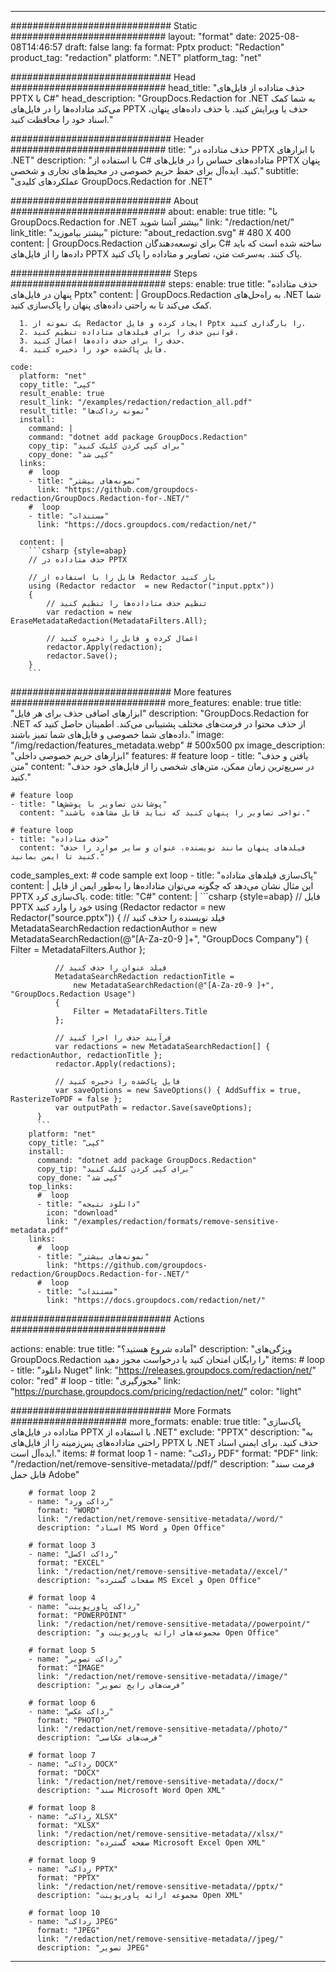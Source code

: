 
---
############################# Static ############################
layout: "format"
date:  2025-08-08T14:46:57
draft: false
lang: fa
format: Pptx
product: "Redaction"
product_tag: "redaction"
platform: ".NET"
platform_tag: "net"

############################# Head ############################
head_title: "حذف متاداده از فایل‌های PPTX با C#"
head_description: "GroupDocs.Redaction for .NET به شما کمک می‌کند متاداده‌ها را در فایل‌های PPTX حذف یا ویرایش کنید. با حذف داده‌های پنهان، اسناد خود را محافظت کنید."

############################# Header ############################
title: "حذف متاداده در PPTX با ابزارهای .NET" 
description: "با استفاده از C# متاداده‌های حساس را در فایل‌های PPTX پنهان کنید. ایده‌آل برای حفظ حریم خصوصی در محیط‌های تجاری و شخصی."
subtitle: "عملکردهای کلیدی GroupDocs.Redaction for .NET" 

############################# About ############################
about:
    enable: true
    title: "با GroupDocs.Redaction for .NET بیشتر آشنا شوید"
    link: "/redaction/net/"
    link_title: "بیشتر بیاموزید"
    picture: "about_redaction.svg" # 480 X 400
    content: |
       GroupDocs.Redaction برای توسعه‌دهندگان C# ساخته شده است که باید داده‌ها را از فایل‌های PPTX پاک کنند. به‌سرعت متن، تصاویر و متاداده را پاک کنید.

############################# Steps ############################
steps:
    enable: true
    title: "حذف متاداده پنهان در فایل‌های Pptx"
    content: |
      GroupDocs.Redaction به راه‌حل‌های .NET شما کمک می‌کند تا به راحتی داده‌های پنهان را پاک‌سازی کنید.
      
      1. یک نمونه از Redactor ایجاد کرده و فایل Pptx را بارگذاری کنید.
      2. قوانین حذف را برای فیلدهای متاداده تنظیم کنید.
      3. حذف را برای حذف داده‌ها اعمال کنید.
      4. فایل پاک‌شده خود را ذخیره کنید.
   
    code:
      platform: "net"
      copy_title: "کپی"
      result_enable: true
      result_link: "/examples/redaction/redaction_all.pdf"
      result_title: "نمونه رداکت‌ها"
      install:
        command: |
        command: "dotnet add package GroupDocs.Redaction"
        copy_tip: "برای کپی کردن کلیک کنید"
        copy_done: "کپی شد"
      links:
        #  loop
        - title: "نمونه‌های بیشتر"
          link: "https://github.com/groupdocs-redaction/GroupDocs.Redaction-for-.NET/"
        #  loop
        - title: "مستندات"
          link: "https://docs.groupdocs.com/redaction/net/"
          
      content: |
        ```csharp {style=abap}
        // حذف متاداده در PPTX

        // فایل را با استفاده از Redactor باز کنید
        using (Redactor redactor  = new Redactor("input.pptx"))
        {
            // تنظیم حذف متاداده‌ها را تنظیم کنید
            var redaction = new EraseMetadataRedaction(MetadataFilters.All);
            
            // اعمال کرده و فایل را ذخیره کنید
            redactor.Apply(redaction);
            redactor.Save();
        }
        ```            


############################# More features ############################
more_features:
  enable: true
  title: "ابزارهای اضافی حذف برای هر فایل"
  description: "GroupDocs.Redaction for .NET از حذف محتوا در فرمت‌های مختلف پشتیبانی می‌کند. اطمینان حاصل کنید که داده‌های شما خصوصی و فایل‌های شما تمیز باشند."
  image: "/img/redaction/features_metadata.webp" # 500x500 px
  image_description: "ابزارهای حریم خصوصی داخلی"
  features:
    # feature loop
    - title: "یافتن و حذف متن"
      content: "در سریع‌ترین زمان ممکن، متن‌های شخصی را از فایل‌های خود حذف کنید."

    # feature loop
    - title: "پوشاندن تصاویر با پوشش‌ها"
      content: "نواحی تصاویر را پنهان کنید که نباید قابل مشاهده باشند."

    # feature loop
    - title: "حذف متاداده"
      content: "فیلدهای پنهان مانند نویسنده، عنوان و سایر موارد را حذف کنید تا ایمن بمانید."
      
  code_samples_ext:
    # code sample ext loop
    - title: "پاک‌سازی فیلدهای متاداده"
      content: |
        این مثال نشان می‌دهد که چگونه می‌توان متاداده‌ها را به‌طور ایمن از فایل PPTX پاک‌سازی کرد.
      code:
        title: "C#"
        content: |
          ```csharp {style=abap}
          //  فایل PPTX خود را وارد کنید
          using (Redactor redactor  = new Redactor("source.pptx"))
          {
              // فیلد نویسنده را حذف کنید
              MetadataSearchRedaction redactionAuthor = 
                  new MetadataSearchRedaction(@"[A-Za-z0-9 ]+", "GroupDocs Company")
              {
                  Filter = MetadataFilters.Author
              };

              // فیلد عنوان را حذف کنید
              MetadataSearchRedaction redactionTitle = 
                  new MetadataSearchRedaction(@"[A-Za-z0-9 ]+", "GroupDocs.Redaction Usage")
              {
                  Filter = MetadataFilters.Title
              };

              // فرآیند حذف را اجرا کنید
              var redactions = new MetadataSearchRedaction[] { redactionAuthor, redactionTitle };
              redactor.Apply(redactions);

              // فایل پاک‌شده را ذخیره کنید
              var saveOptions = new SaveOptions() { AddSuffix = true, RasterizeToPDF = false };
              var outputPath = redactor.Save(saveOptions);
          }
          ```
        platform: "net"
        copy_title: "کپی"
        install:
          command: "dotnet add package GroupDocs.Redaction"
          copy_tip: "برای کپی کردن کلیک کنید"
          copy_done: "کپی شد"
        top_links:
          #  loop
          - title: "دانلود نتیجه"
            icon: "download"
            link: "/examples/redaction/formats/remove-sensitive-metadata.pdf"
        links:
          #  loop
          - title: "نمونه‌های بیشتر"
            link: "https://github.com/groupdocs-redaction/GroupDocs.Redaction-for-.NET/"
          #  loop
          - title: "مستندات"
            link: "https://docs.groupdocs.com/redaction/net/"


############################# Actions ############################

actions:
  enable: true
  title: "آماده شروع هستید؟"
  description: "ویژگی‌های GroupDocs.Redaction را رایگان امتحان کنید یا درخواست مجوز دهید"
  items:
    #  loop
    - title: "دانلود Nuget"
      link: "https://releases.groupdocs.com/redaction/net/"
      color: "red"
        #  loop
    - title: "مجوزگیری"
      link: "https://purchase.groupdocs.com/pricing/redaction/net/"
      color: "light"


############################# More Formats #####################
more_formats:
    enable: true
    title: "پاک‌سازی متاداده در فایل‌های PPTX با استفاده از .NET"
    exclude: "PPTX"
    description: "به راحتی متاداده‌های پس‌زمینه را از فایل‌های PPTX با .NET حذف کنید. برای ایمنی اسناد ایده‌آل است."
    items: 
        # format loop 1
        - name: "رداکت PDF"
          format: "PDF"
          link: "/redaction/net/remove-sensitive-metadata//pdf/"
          description: "فرمت سند قابل حمل Adobe"

        # format loop 2
        - name: "رداکت ورد"
          format: "WORD"
          link: "/redaction/net/remove-sensitive-metadata//word/"
          description: "اسناد MS Word و Open Office"
          
        # format loop 3
        - name: "رداکت اکسل"
          format: "EXCEL"
          link: "/redaction/net/remove-sensitive-metadata//excel/"
          description: "صفحات گسترده MS Excel و Open Office"

        # format loop 4
        - name: "رداکت پاورپوینت"
          format: "POWERPOINT"
          link: "/redaction/net/remove-sensitive-metadata//powerpoint/"
          description: "مجموعه‌های ارائه پاورپوینت و Open Office"

        # format loop 5
        - name: "رداکت تصویر"
          format: "IMAGE"
          link: "/redaction/net/remove-sensitive-metadata//image/"
          description: "فرمت‌های رایج تصویر"

        # format loop 6
        - name: "رداکت عکس"
          format: "PHOTO"
          link: "/redaction/net/remove-sensitive-metadata//photo/"
          description: "فرمت‌های عکاسی"

        # format loop 7
        - name: "رداکت DOCX"
          format: "DOCX"
          link: "/redaction/net/remove-sensitive-metadata//docx/"
          description: "سند Microsoft Word Open XML"
          
        # format loop 8
        - name: "رداکت XLSX"
          format: "XLSX"
          link: "/redaction/net/remove-sensitive-metadata//xlsx/"
          description: "صفحه گسترده Microsoft Excel Open XML"
          
        # format loop 9
        - name: "رداکت PPTX"
          format: "PPTX"
          link: "/redaction/net/remove-sensitive-metadata//pptx/"
          description: "مجموعه ارائه پاورپوینت Open XML"

        # format loop 10
        - name: "رداکت JPEG"
          format: "JPEG"
          link: "/redaction/net/remove-sensitive-metadata//jpeg/"
          description: "تصویر JPEG"


---